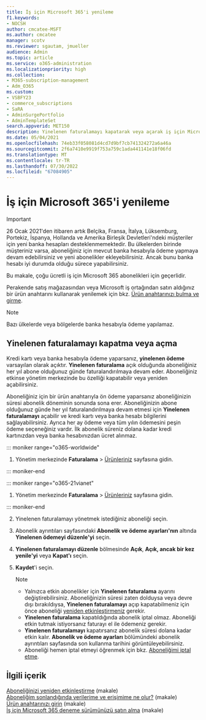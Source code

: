 ```yaml
---
title: İş için Microsoft 365'i yenileme
f1.keywords:
- NOCSH
author: cmcatee-MSFT
ms.author: cmcatee
manager: scotv
ms.reviewer: sgautam, jmueller
audience: Admin
ms.topic: article
ms.service: o365-administration
ms.localizationpriority: high
ms.collection:
- M365-subscription-management
- Adm_O365
ms.custom:
- VSBFY23
- commerce_subscriptions
- SaRA
- AdminSurgePortfolio
- AdminTemplateSet
search.appverid: MET150
description: Yinelenen faturalamayı kapatarak veya açarak iş için Microsoft 365 aboneliklerinin çoğunu yenilemeyi öğrenin.
ms.date: 05/04/2021
ms.openlocfilehash: 74eb33f058081d4cd7d9bf7cb741324272a6a46a
ms.sourcegitcommit: 2f6a7410e9919f753a759c1ada441141e18f06fd
ms.translationtype: MT
ms.contentlocale: tr-TR
ms.lasthandoff: 07/30/2022
ms.locfileid: "67084905"
---
```

# <a name="renew-microsoft-365-for-business"></a>İş için Microsoft 365'i yenileme

> [!IMPORTANT]
> 26 Ocak 2021'den itibaren artık Belçika, Fransa, İtalya, Lüksemburg, Portekiz, İspanya, Hollanda ve Amerika Birleşik Devletleri'ndeki müşteriler için yeni banka hesapları desteklenmemektedir. Bu ülkelerden birinde müşteriniz varsa, aboneliğiniz için mevcut banka hesabıyla ödeme yapmaya devam edebilirsiniz ve yeni abonelikler ekleyebilirsiniz. Ancak bunu banka hesabı iyi durumda olduğu sürece yapabilirsiniz.

Bu makale, çoğu ücretli iş için Microsoft 365 abonelikleri için geçerlidir.
  
Perakende satış mağazasından veya Microsoft iş ortağından satın aldığınız bir ürün anahtarını kullanarak yenilemek için bkz. [Ürün anahtarınızı bulma ve girme](../enter-your-product-key.md).

> [!NOTE]
> Bazı ülkelerde veya bölgelerde banka hesabıyla ödeme yapılamaz.
  
## <a name="turn-recurring-billing-off-or-on"></a>Yinelenen faturalamayı kapatma veya açma

Kredi kartı veya banka hesabıyla ödeme yaparsanız, **yinelenen ödeme** varsayılan olarak açıktır. **Yinelenen faturalama** açık olduğunda aboneliğiniz her yıl abone olduğunuz günde faturalandırılmaya devam eder. Aboneliğiniz etkinse yönetim merkezinde bu özelliği kapatabilir veya yeniden açabilirsiniz.
  
Aboneliğiniz için bir ürün anahtarıyla ön ödeme yaparsanız aboneliğinizin süresi abonelik döneminin sonunda sona erer. Aboneliğinizin abone olduğunuz günde her yıl faturalandırılmaya devam etmesi için **Yinelenen faturalamayı** açabilir ve kredi kartı veya banka hesabı bilgilerini sağlayabilirsiniz. Ayrıca her ay ödeme veya tüm yılın ödemesini peşin ödeme seçeneğiniz vardır. İlk abonelik süreniz dolana kadar kredi kartınızdan veya banka hesabınızdan ücret alınmaz.

::: moniker range="o365-worldwide"

1. Yönetim merkezinde **Faturalama** \> <a href="https://go.microsoft.com/fwlink/p/?linkid=842054" target="_blank">Ürünleriniz</a> sayfasına gidin.

::: moniker-end

::: moniker range="o365-21vianet"

1. Yönetim merkezinde **Faturalama** \> <a href="https://go.microsoft.com/fwlink/p/?linkid=850626" target="_blank">Ürünleriniz</a> sayfasına gidin.

::: moniker-end

2. Yinelenen faturalamayı yönetmek istediğiniz aboneliği seçin.
3. Abonelik ayrıntıları sayfasındaki **Abonelik ve ödeme ayarları'nın** altında **Yinelenen ödemeyi düzenle'yi** seçin.
4. **Yinelenen faturalamayı düzenle** bölmesinde **Açık**, **Açık, ancak bir kez yenile'yi** veya **Kapat'ı** seçin.
5. **Kaydet**'i seçin.

    > [!NOTE]
    >
    > - Yalnızca etkin abonelikler için **Yinelenen faturalama** ayarını değiştirebilirsiniz. Aboneliğinizin süresi zaten dolduysa veya devre dışı bırakıldıysa, **Yinelenen faturalamayı** açıp kapatabilmeniz için önce aboneliği [yeniden etkinleştirmeniz](reactivate-your-subscription.md) gerekir.
    > - **Yinelenen faturalama** kapatıldığında abonelik iptal olmaz. Aboneliği etkin tutmak istiyorsanız faturayı el ile ödemeniz gerekir.
    > - **Yinelenen faturalamayı** kapatırsanız abonelik süresi dolana kadar etkin kalır. **Abonelik ve ödeme ayarları** bölümündeki abonelik ayrıntıları sayfasında son kullanma tarihini görüntüleyebilirsiniz.
    > - Aboneliği hemen iptal etmeyi öğrenmek için bkz. [Aboneliğimi iptal etme](cancel-your-subscription.md).

## <a name="related-content"></a>İlgili içerik

[Aboneliğinizi yeniden etkinleştirme](reactivate-your-subscription.md) (makale)\
[Aboneliğim sonlandığında verilerime ve erişimime ne olur?](what-if-my-subscription-expires.md) (makale)\
[Ürün anahtarınızı girin](../enter-your-product-key.md) (makale)\
[İş için Microsoft 365 deneme sürümünüzü satın alma](../try-or-buy-microsoft-365.md) (makale)
